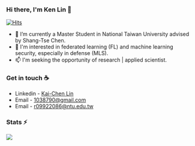 ### Hi there, I'm Ken Lin 👋
[![Hits](https://hits.seeyoufarm.com/api/count/incr/badge.svg?url=https%3A%2F%2Fgithub.com%2Fhellochick%2F&count_bg=%2379C83D&title_bg=%23555555&icon=microbit.svg&icon_color=%2309EEF9&title=hits&edge_flat=false)](https://hits.seeyoufarm.com)

- 🔭 I’m currently a Master Student in National Taiwan University advised by Shang-Tse Chen.
- 🚀 I'm interested in federated learning (FL) and machine learning security, especially in defense (MLS).
- 📫 I'm seeking the opportunity of research | applied scientist. 

### Get in touch ☕
* Linkedin - [Kai-Chen Lin](www.linkedin.com/in/kaichen-lin-430b0a168)
* Email - [1038790@gmail.com](1038790@gmail.com)
* Email - [r09922086@ntu.edu.tw](r09922086@ntu.edu.tw)

<!--
**KaiChen1008/KaiChen1008** is a ✨ _special_ ✨ repository because its `README.md` (this file) appears on your GitHub profile.
Here are some ideas to get you started:

- 🔭 I’m currently working on ...
- 🌱 I’m currently learning ...
- 👯 I’m looking to collaborate on ...
- 🤔 I’m looking for help with ...
- 💬 Ask me about ...
- 📫 How to reach me: ...
- 😄 Pronouns: ...
- ⚡ Fun fact: ...
-->

### Stats ⚡
![](https://github-readme-stats.vercel.app/api?username=KaiChen1008&show_icons=true&hide=contribs&theme=radical)
